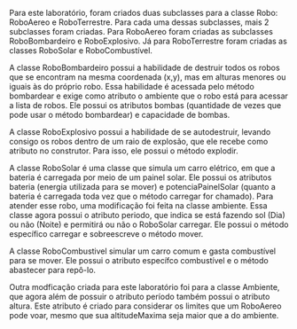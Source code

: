 Para este laboratório, foram criados duas subclasses para a classe Robo: RoboAereo e RoboTerrestre.
Para cada uma dessas subclasses, mais 2 subclasses foram criadas. Para RoboAereo foram criadas as subclasses RoboBombardeiro e RoboExplosivo. Já para RoboTerrestre foram criadas as classes RoboSolar e RoboCombustível.

A classe RoboBombardeiro possui a habilidade de destruir todos os robos que se encontram na mesma coordenada (x,y), mas em alturas menores ou iguais às do próprio robo. Essa habilidade é acessada pelo método bombardear e exige como atributo o ambiente que o robo está para acessar a lista de robos.
Ele possui os atributos bombas (quantidade de vezes que pode usar o método bombardear) e capacidade de bombas.

A classe RoboExplosivo possui a habilidade de se autodestruir, levando consigo os robos dentro de um raio de explosão, que ele recebe como atributo no construtor. Para isso, ele possui o método explodir.

A classe RoboSolar é uma classe que simula um carro elétrico, em que a bateria é carregada por meio de um painel solar. Ele possui os atributos bateria (energia utilizada para se mover) e potenciaPainelSolar (quanto a bateria é carregada toda vez que o método carregar for chamado).
Para atender esse robo, uma modificação foi feita na classe ambiente. Essa classe agora possui o atributo periodo, que indica se está fazendo sol (Dia) ou não (Noite) e permitirá ou não o RoboSolar carregar.
Ele possui o método específico carregar e sobreescreve o método mover.

A classe RoboCombustivel simular um carro comum e gasta combustível para se mover. Ele possui o atributo específco combustível e o método abastecer para repô-lo.

Outra modficação criada para este laboratório foi para a classe Ambiente, que agora além de possuir o atributo período também possui o atributo altura. Este atributo é criado para considerar os limites que um RoboAereo pode voar, mesmo que sua altitudeMaxima seja maior que a do ambiente.
